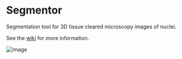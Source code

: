# Segmentor
Segmentation tool for 3D tissue cleared microscopy images of nuclei.

See the [wiki](https://github.com/RENCI/Segmentor/wiki/) for more information.

![image](https://user-images.githubusercontent.com/289957/93640079-f906c500-f9c7-11ea-81b6-d9fdbfb5f479.png)
